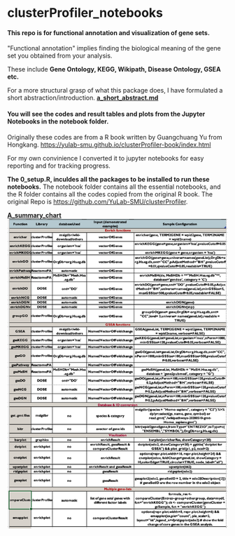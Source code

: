 # clusterProfiler_notebooks

#### This repo is for functional annotation and visualization of gene sets.

"Functional annotation" implies finding the biological meaning of the gene set you obtained from your analysis.

These include **Gene Ontology, KEGG, Wikipath, Disease Ontology, GSEA etc.** 

For a more structural grasp of what this package does, I have formulated a short abstraction/introduction.
[**a_short_abstract.md**](https://github.com/zhuy16/FunctionalAnnotation_notebooks/blob/master/a_short-abstract.md)

#### You will see the codes and result tables and plots from the Jupyter Notebooks in the notebook folder.

Originally these codes are from a R book written by Guangchuang Yu from Hongkang.
https://yulab-smu.github.io/clusterProfiler-book/index.html

For my own convinience I converted it to jupyter notebooks for easy reporting and for tracking progress.

**The 0_setup.R, inculdes all the packages to be installed to run these notebooks.** 
The notebook folder contains all the essential notebooks, and the R folder contains all the codes copied from the original R book. 
The original Repo is https://github.com/YuLab-SMU/clusterProfiler. 

[**A_summary_chart**](./clusterProfilerFunction.pdf)
<img src="./clusterProfilerFunction.png">
